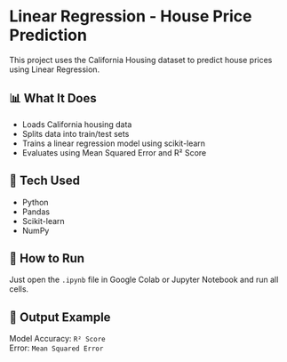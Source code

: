 # Linear Regression - House Price Prediction

This project uses the California Housing dataset to predict house prices using Linear Regression.

## 📊 What It Does
- Loads California housing data
- Splits data into train/test sets
- Trains a linear regression model using scikit-learn
- Evaluates using Mean Squared Error and R² Score

## 🧰 Tech Used
- Python
- Pandas
- Scikit-learn
- NumPy

## 🚀 How to Run
Just open the `.ipynb` file in Google Colab or Jupyter Notebook and run all cells.

## 📎 Output Example
Model Accuracy: `R² Score`  
Error: `Mean Squared Error`

